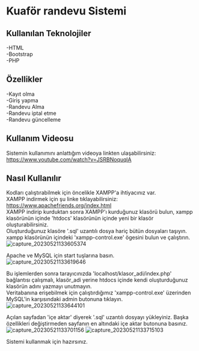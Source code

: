 # Kuaför randevu Sistemi  
## Kullanılan Teknolojiler  
-HTML  
-Bootstrap  
-PHP  
## Özellikler
-Kayıt olma  
-Giriş yapma  
-Randevu Alma  
-Randevu iptal etme  
-Randevu güncelleme 
## Kullanım Videosu
Sistemin kullanımını anlattığım videoya linkten ulaşabilirsiniz: https://www.youtube.com/watch?v=JSRBNoquqlA
## Nasıl Kullanılır  
Kodları çalıştırabilmek için öncelikle XAMPP'a ihtiyacınız var.  
XAMPP indirmek için şu linke tıklayabilirsiniz: https://www.apachefriends.org/index.html  
XAMPP indirip kurduktan sonra XAMPP'ı kurduğunuz klasörü bulun, xampp klasörünün içinde 'htdocs' klasörünün içinde yeni bir klasör oluşturabilirsiniz.  
Oluşturduğunuz klasöre '.sql' uzantılı dosya hariç bütün dosyaları taşıyın.  
xampp klasörünün içindeki 'xampp-control.exe' ögesini bulun ve çalıştırın.
![capture_20230521133605374](https://github.com/erenaltayy/php_kuafor_randevu_sistemi/assets/85945886/1ec02f5f-5cb2-4d9c-8ddc-2cbf26f5fe42)

Apache ve MySQL için start tuşlarına basın.  
![capture_20230521133619646](https://github.com/erenaltayy/php_kuafor_randevu_sistemi/assets/85945886/2d6b095b-99c9-429b-8f61-ec06221dd251)

Bu işlemlerden sonra tarayıcınızda 'localhost/klasor_adi/index.php' bağlantısı çalışmalı, klasör_adi yerine htdocs içinde kendi oluşturduğunuz klasörün adını yazmayı unutmayın.  
Veritabanına erişebilmek için çalıştırdığımız 'xampp-control.exe' üzerinden MySQL'in karşısındaki admin butonuna tıklayın.  
![capture_20230521133644101](https://github.com/erenaltayy/php_kuafor_randevu_sistemi/assets/85945886/640bee27-6b5a-4eae-84ee-62b32fb2af6c)

Açılan sayfadan 'içe aktar' diyerek '.sql' uzantılı dosyayı yükleyiniz. Başka özellikleri değiştirmeden sayfanın en altındaki içe aktar butonuna basınız.  
![capture_20230521133701156](https://github.com/erenaltayy/php_kuafor_randevu_sistemi/assets/85945886/c6758ef0-451d-4c13-96fc-7d1ea9d3e643)
![capture_20230521133715103](https://github.com/erenaltayy/php_kuafor_randevu_sistemi/assets/85945886/60a2cf52-8c27-41df-9e4b-4ea94869739d)

Sistemi kullanmak için hazırsınız.







